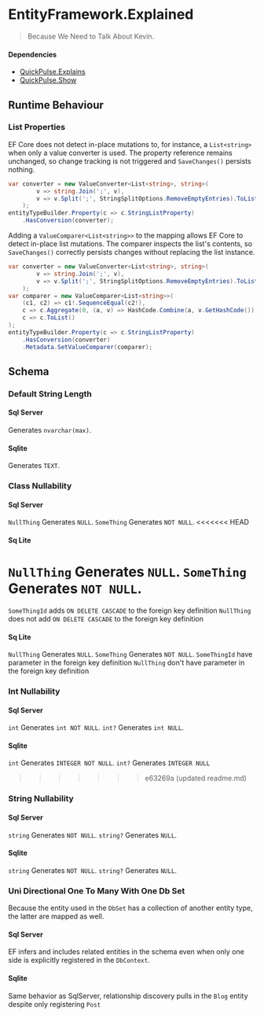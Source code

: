 # EntityFramework.Explained
> Because We Need to Talk About Kevin.
#### Dependencies
* [QuickPulse.Explains](https://github.com/kilfour/QuickPulse.Explains)
* [QuickPulse.Show](https://github.com/kilfour/QuickPulse.Show)
## Runtime Behaviour
### List Properties
EF Core does not detect in-place mutations to, for instance, a `List<string>` when only a value converter is used. The property reference remains unchanged, so change tracking is not triggered and `SaveChanges()` persists nothing.  
```csharp
var converter = new ValueConverter<List<string>, string>(
        v => string.Join(';', v),
        v => v.Split(';', StringSplitOptions.RemoveEmptyEntries).ToList()
    );
entityTypeBuilder.Property(c => c.StringListProperty)
    .HasConversion(converter);
```
Adding a `ValueComparer<List<string>>` to the mapping allows EF Core to detect in-place list mutations. The comparer inspects the list's contents, so `SaveChanges()` correctly persists changes without replacing the list instance.  
```csharp
var converter = new ValueConverter<List<string>, string>(
        v => string.Join(';', v),
        v => v.Split(';', StringSplitOptions.RemoveEmptyEntries).ToList()
    );
var comparer = new ValueComparer<List<string>>(
    (c1, c2) => c1!.SequenceEqual(c2!),
    c => c.Aggregate(0, (a, v) => HashCode.Combine(a, v.GetHashCode())),
    c => c.ToList()
);
entityTypeBuilder.Property(c => c.StringListProperty)
    .HasConversion(converter)
    .Metadata.SetValueComparer(comparer);
```
## Schema
### Default String Length
#### Sql Server
Generates `nvarchar(max)`.
#### Sqlite
Generates `TEXT`.
### Class Nullability
#### Sql Server
`NullThing` Generates `NULL`.
`SomeThing` Generates `NOT NULL`.
<<<<<<< HEAD
#### Sq Lite
`NullThing` Generates `NULL`.
`SomeThing` Generates `NOT NULL`.
=======
`SomeThingId` adds `ON DELETE CASCADE` to the foreign key definition
`NullThing` does not add `ON DELETE CASCADE` to the foreign key definition
#### Sq Lite
`NullThing` Generates `NULL`.
`SomeThing` Generates `NOT NULL`.
`SomeThingId` have parameter in the foreign key definition
`NullThing` don't have parameter in the foreign key definition
### Int Nullability
#### Sql Server
`int` Generates `int NOT NULL`.
`int?` Generates `int NULL`.
#### Sqlite
`int` Generates `INTEGER NOT NULL`.
`int?` Generates `INTEGER NULL`
>>>>>>> e63269a (updated readme.md)
### String Nullability
#### Sql Server
`string` Generates `NOT NULL`.
`string?` Generates `NULL`.
#### Sqlite
`string` Generates `NOT NULL`.
`string?` Generates `NULL`.
### Uni Directional One To Many With One Db Set
Because the entity used in the `DbSet` has a collection of another entity type, the latter are mapped as well.
#### Sql Server
EF infers and includes related entities in the schema even when only one side is explicitly registered in the `DbContext`.
#### Sqlite
Same behavior as SqlServer, relationship discovery pulls in the `Blog` entity despite only registering `Post`
